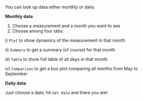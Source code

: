 You can look up data either monthly or daily.

__Monthly data__

1. Choose a measurement and a month you want to see 
2. Choose among four tabs:

  i) `Plot` to show dynamics of the measurement in that month
  
  ii) `Summary` to get a summary (of course) for that month
  
  iii) `Table` to show full table of all days in that month
  
  iv) `Comparison` to get a box plot comparing all months from May to September 

__Daily data__

Just choose a date, hit `Get data` and there you are!